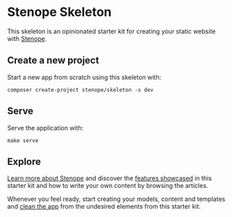 # Stenope Skeleton

This skeleton is an opinionated starter kit for creating your static website
with [Stenope](https://stenopephp.github.io/Stenope/).

## Create a new project

Start a new app from scratch using this skeleton with:

```shell
composer create-project stenope/skeleton -s dev
```

## Serve

Serve the application with:

```shell
make serve
```

## Explore

[Learn more about Stenope](../articles/what-is-stenope.md) and discover the [features showcased](../articles/guide.md) 
in this starter kit and how to write your own content by browsing the articles.

Whenever you feel ready, start creating your models, content and templates and [clean the app](../articles/clean.md) 
from the undesired elements from this starter kit.

